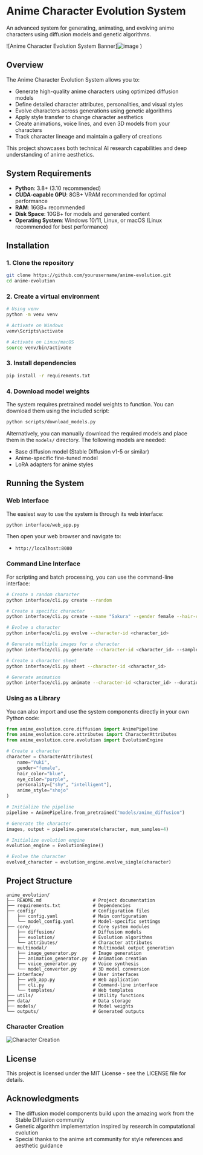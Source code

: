 # Anime Character Evolution System

An advanced system for generating, animating, and evolving anime characters using diffusion models and genetic algorithms.

![Anime Character Evolution System Banner]![image](https://github.com/user-attachments/assets/30d27e9a-d0ec-4242-976b-31aad460ced3)
)

## Overview

The Anime Character Evolution System allows you to:

- Generate high-quality anime characters using optimized diffusion models
- Define detailed character attributes, personalities, and visual styles
- Evolve characters across generations using genetic algorithms
- Apply style transfer to change character aesthetics
- Create animations, voice lines, and even 3D models from your characters
- Track character lineage and maintain a gallery of creations

This project showcases both technical AI research capabilities and deep understanding of anime aesthetics.

## System Requirements

- **Python**: 3.8+ (3.10 recommended)
- **CUDA-capable GPU**: 8GB+ VRAM recommended for optimal performance
- **RAM**: 16GB+ recommended
- **Disk Space**: 10GB+ for models and generated content
- **Operating System**: Windows 10/11, Linux, or macOS (Linux recommended for best performance)

## Installation

### 1. Clone the repository

```bash
git clone https://github.com/yourusername/anime-evolution.git
cd anime-evolution
```

### 2. Create a virtual environment

```bash
# Using venv
python -m venv venv

# Activate on Windows
venv\Scripts\activate

# Activate on Linux/macOS
source venv/bin/activate
```

### 3. Install dependencies

```bash
pip install -r requirements.txt
```

### 4. Download model weights

The system requires pretrained model weights to function. You can download them using the included script:

```bash
python scripts/download_models.py
```

Alternatively, you can manually download the required models and place them in the `models/` directory. The following models are needed:

- Base diffusion model (Stable Diffusion v1-5 or similar)
- Anime-specific fine-tuned model
- LoRA adapters for anime styles

## Running the System

### Web Interface

The easiest way to use the system is through its web interface:

```bash
python interface/web_app.py
```

Then open your web browser and navigate to:
- `http://localhost:8080`

### Command Line Interface

For scripting and batch processing, you can use the command-line interface:

```bash
# Create a random character
python interface/cli.py create --random

# Create a specific character
python interface/cli.py create --name "Sakura" --gender female --hair-color pink --eye-color green --anime-style shojo

# Evolve a character
python interface/cli.py evolve --character-id <character_id>

# Generate multiple images for a character
python interface/cli.py generate --character-id <character_id> --samples 4

# Create a character sheet
python interface/cli.py sheet --character-id <character_id>

# Generate animation
python interface/cli.py animate --character-id <character_id> --duration 3.0 --motion default
```

### Using as a Library

You can also import and use the system components directly in your own Python code:

```python
from anime_evolution.core.diffusion import AnimePipeline
from anime_evolution.core.attributes import CharacterAttributes
from anime_evolution.core.evolution import EvolutionEngine

# Create a character
character = CharacterAttributes(
    name="Yuki",
    gender="female",
    hair_color="blue",
    eye_color="purple",
    personality=["shy", "intelligent"],
    anime_style="shojo"
)

# Initialize the pipeline
pipeline = AnimePipeline.from_pretrained("models/anime_diffusion")

# Generate the character
images, output = pipeline.generate(character, num_samples=4)

# Initialize evolution engine
evolution_engine = EvolutionEngine()

# Evolve the character
evolved_character = evolution_engine.evolve_single(character)
```

## Project Structure

```
anime_evolution/
├── README.md                   # Project documentation
├── requirements.txt            # Dependencies
├── config/                     # Configuration files
│   ├── config.yaml             # Main configuration
│   └── model_config.yaml       # Model-specific settings
├── core/                       # Core system modules
│   ├── diffusion/              # Diffusion models
│   ├── evolution/              # Evolution algorithms
│   └── attributes/             # Character attributes
├── multimodal/                 # Multimodal output generation
│   ├── image_generator.py      # Image generation
│   ├── animation_generator.py  # Animation creation
│   ├── voice_generator.py      # Voice synthesis
│   └── model_converter.py      # 3D model conversion
├── interface/                  # User interfaces
│   ├── web_app.py              # Web application
│   ├── cli.py                  # Command-line interface
│   └── templates/              # Web templates
├── utils/                      # Utility functions
├── data/                       # Data storage
├── models/                     # Model weights
└── outputs/                    # Generated outputs
```



### Character Creation
![Character Creation](![image](https://github.com/user-attachments/assets/d9c363bc-a7c7-43ea-87c1-6100784a66e2)
)




## License

This project is licensed under the MIT License - see the LICENSE file for details.

## Acknowledgments

- The diffusion model components build upon the amazing work from the Stable Diffusion community
- Genetic algorithm implementation inspired by research in computational evolution
- Special thanks to the anime art community for style references and aesthetic guidance
